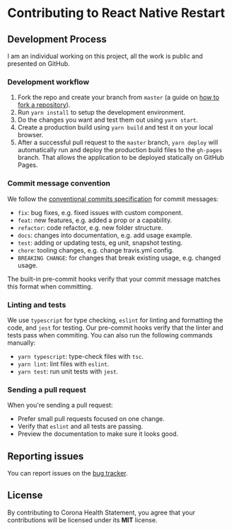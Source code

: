 # Contributing to React Native Restart

## Development Process

I am an individual working on this project, all the work is public and presented on GitHub.

### Development workflow

1. Fork the repo and create your branch from `master` (a guide on [how to fork a repository](https://help.github.com/articles/fork-a-repo/)).
2. Run `yarn install` to setup the development environment.
3. Do the changes you want and test them out using `yarn start`.
4. Create a production build using `yarn build` and test it on your local browser.
5. After a successful pull request to the `master` branch, `yarn deploy` will automatically run and deploy the production build files to the `gh-pages` branch. That allows the application to be deployed statically on GitHub Pages.

### Commit message convention

We follow the [conventional commits specification](https://www.conventionalcommits.org/en) for commit messages:

* `fix`: bug fixes, e.g. fixed issues with custom component.
* `feat`: new features, e.g. added a prop or a capability.
* `refactor`: code refactor, e.g. new folder structure.
* `docs`: changes into documentation, e.g. add usage example.
* `test`: adding or updating tests, eg unit, snapshot testing.
* `chore`: tooling changes, e.g. change travis.yml config.
* `BREAKING CHANGE`: for changes that break existing usage, e.g. changed usage.

The built-in pre-commit hooks verify that your commit message matches this format when committing.

### Linting and tests

We use `typescript` for type checking, `eslint` for linting and formatting the code, and `jest` for testing. Our pre-commit hooks verify that the linter and tests pass when commiting. You can also run the following commands manually:

* `yarn typescript`: type-check files with `tsc`.
* `yarn lint`: lint files with `eslint`.
* `yarn test`: run unit tests with `jest`.

### Sending a pull request

When you're sending a pull request:

* Prefer small pull requests focused on one change.
* Verify that `eslint` and all tests are passing.
* Preview the documentation to make sure it looks good.

## Reporting issues

You can report issues on the [bug tracker](https://github.com/avishayil/corona-health-statement/issues).

## License

By contributing to Corona Health Statement, you agree that your contributions will be licensed under its **MIT** license.